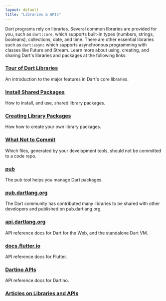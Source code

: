 ```yaml
---
layout: default
title: "Libraries & APIs"
---
```


Dart programs rely on libraries.
Several common libraries are provided for you, such as
`dart:core`, which supports built-in types (numbers, strings, booleans),
collections, date, and time. There are other essential libraries
such as `dart:async` which supports asynchronous programming with classes
like Future and Stream.
Learn more about using, creating, and sharing Dart's libraries and packages
at the following links:

<div class="card-grid">
  <div class="card">
    <h3><a href="/guides/libraries/library-tour">Tour of Dart Libraries</a></h3>
    <p>An introduction to the major features in Dart's core libraries.</p>
  </div>
  <div class="card">
    <h3><a href="/tutorials/libraries/shared-pkgs">Install Shared Packages</a></h3>
    <p>How to install, and use, shared library packages.</p>
  </div>
  <div class="card">
    <h3><a href="/guides/libraries/create-library-packages">Creating Library Packages</a></h3>
    <p>How how to create your own library packages.</p>
  </div>
  <div class="card">
    <h3><a href="/guides/libraries/private-files">What Not to Commit</a></h3>
    <p>Which files, generated by your development tools,
       should not be committed to a code repo.</p>
  </div>
  <div class="card">
    <h3><a href="/tools/pub/">pub</a></h3>
    <p>The pub tool helps you manage Dart packages.</p>
  </div>
  <div class="card">
    <h3><a href="https://pub.dartlang.org/">pub.dartlang.org</a></h3>
    <p>The Dart community has contributed many libraries to be
       shared with other developers and published on pub.dartlang.org.</p>
  </div>
  <div class="card">
    <h3><a href="https://api.dartlang.org">api.dartlang.org</a></h3>
    <p>API reference docs for Dart for the Web, and the standalone
       Dart VM.</p>
  </div>
  <div class="card">
    <h3><a href="http://docs.flutter.io/">docs.flutter.io</a></h3>
    <p>API reference docs for Flutter.</p>
  </div>
  <div class="card">
    <h3><a href="https://dartino.github.io/api/">Dartino APIs</a></h3>
    <p>API reference docs for Dartino.</p>
  </div>
  <div class="card">
    <h3><a href="/articles/libraries">Articles on Libraries and APIs</a></h3>
    <p></p>
  </div>
</div>
